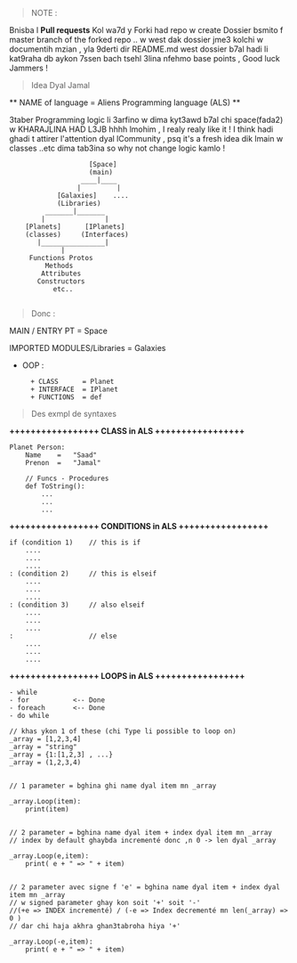 > NOTE :

Bnisba l **Pull requests** Kol wa7d y Forki had repo w create Dossier bsmito f master branch of the forked repo  .. w west dak dossier jme3 kolchi w documentih mzian , yla 9derti dir README.md west dossier b7al hadi li kat9raha db aykon 7ssen bach tsehl 3lina nfehmo base points , Good luck Jammers !


> Idea Dyal Jamal


** NAME of language =  Aliens Programming language (ALS) **


3taber Programming logic li 3arfino w dima kyt3awd b7al chi space(fada2)
w KHARAJLINA HAD L3JB hhhh lmohim , I realy realy like it !
I think hadi ghadi t attirer l'attention dyal lCommunity , psq it's a fresh idea
dik lmain w classes ..etc dima tab3ina so why not change logic kamlo  !


```
                    [Space]
                    (main)
                  ____|____
                 |         |
            [Galaxies]    ....
            (Libraries)
         _______|_______
        |               |
    [Planets]      [IPlanets]
    (classes)     (Interfaces)
       |________________|
             |
     Functions Protos
         Methods
        Attributes
       Constructors
           etc..
			
```
   
   

   
> Donc :


MAIN / ENTRY PT 			= Space

IMPORTED MODULES/Libraries 	= Galaxies

- OOP :
	
		+ CLASS      = Planet
		+ INTERFACE  = IPlanet
		+ FUNCTIONS  = def




> Des exmpl de syntaxes 


**+++++++++++++++++ CLASS in ALS +++++++++++++++++**

```
Planet Person:
	Name 	= 	"Saad"
	Prenon 	=	"Jamal"

	// Funcs - Procedures
	def ToString():
		...
		...
		...	
```

**+++++++++++++++++ CONDITIONS in ALS +++++++++++++++++**
		
	if (condition 1) 	// this is if 
		....
		....
		....
	: (condition 2)		// this is elseif
		....
		....
		....
	: (condition 3)		// also elseif
		....
		....
		....
	:					// else
		....
		....
		....
	

**+++++++++++++++++ LOOPS in ALS +++++++++++++++++**

	- while
	- for			<-- Done
	- foreach		<-- Done
	- do while
	
	// khas ykon 1 of these (chi Type li possible to loop on)
	_array = [1,2,3,4]
	_array = "string"
	_array = {1:[1,2,3] , ...}
	_array = (1,2,3,4)
	
	
	// 1 parameter = bghina ghi name dyal item mn _array
	
	_array.Loop(item):
		print(item)
		
		
	// 2 parameter = bghina name dyal item + index dyal item mn _array
	// index by default ghaybda incrementé donc ,n 0 -> len dyal _array
	
	_array.Loop(e,item):
		print( e + " => " + item)


	// 2 parameter avec signe f 'e' = bghina name dyal item + index dyal item mn _array
	// w signed parameter ghay kon soit '+' soit '-'  
	//(+e => INDEX incrementé) / (-e => Index decrementé mn len(_array) => 0 )
	// dar chi haja akhra ghan3tabroha hiya '+'
	
	_array.Loop(-e,item):
		print( e + " => " + item)







